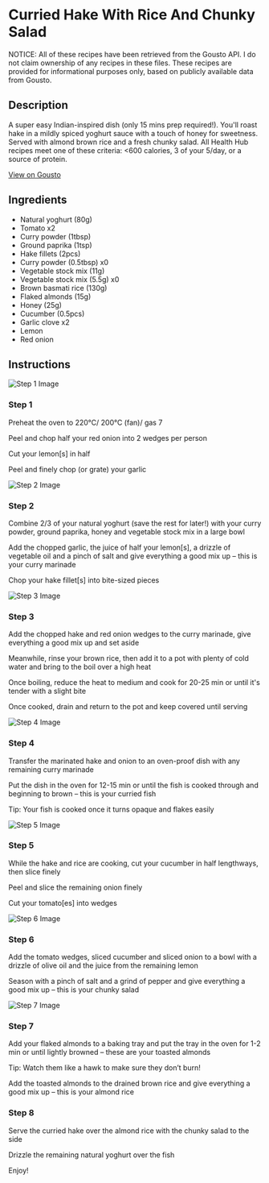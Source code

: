 # Curried Hake With Rice And Chunky Salad

NOTICE: All of these recipes have been retrieved from the Gousto API. I do not claim ownership of any recipes in these files. These recipes are provided for informational purposes only, based on publicly available data from Gousto.

## Description

A super easy Indian-inspired dish (only 15 mins prep required!). You'll roast hake in a mildly spiced yoghurt sauce with a touch of honey for sweetness. Served with almond brown rice and a fresh chunky salad. All Health Hub recipes meet one of these criteria: <600 calories, 3 of your 5/day, or a source of protein.

[View on Gousto](https://www.gousto.co.uk/recipes/cookbook/curried-hake-with-rice-and-chunky-salad)

## Ingredients

- Natural yoghurt (80g)
- Tomato x2
- Curry powder (1tbsp)
- Ground paprika (1tsp)
- Hake fillets (2pcs)
- Curry powder (0.5tbsp) x0
- Vegetable stock mix (11g)
- Vegetable stock mix (5.5g) x0
- Brown basmati rice (130g)
- Flaked almonds (15g)
- Honey (25g)
- Cucumber (0.5pcs)
- Garlic clove x2
- Lemon
- Red onion

## Instructions

![Step 1 Image](https://production-media.gousto.co.uk/cms/recipe-step-image/Step-1-1682405507804-x200.jpg)

### Step 1

Preheat the oven to 220°C/ 200°C (fan)/ gas 7

Peel and chop half your red onion into 2 wedges per person

Cut your lemon[s] in half

Peel and finely chop (or grate) your garlic

![Step 2 Image](https://production-media.gousto.co.uk/cms/recipe-step-image/Step-2-1682405510430-x200.jpg)

### Step 2

Combine 2/3 of your natural yoghurt (save the rest for later!) with your curry powder, ground paprika, honey and vegetable stock mix in a large bowl

Add the chopped garlic, the juice of half your lemon[s], a drizzle of vegetable oil and a pinch of salt and give everything a good mix up – this is your curry marinade

Chop your hake fillet[s] into bite-sized pieces

![Step 3 Image](https://production-media.gousto.co.uk/cms/recipe-step-image/Step-3-1682405519466-x200.jpg)

### Step 3

Add the chopped hake and red onion wedges to the curry marinade, give everything a good mix up and set aside

Meanwhile, rinse your brown rice, then add it to a pot with plenty of cold water and bring to the boil over a high heat

Once boiling, reduce the heat to medium and cook for 20-25 min or until it's tender with a slight bite

Once cooked, drain and return to the pot and keep covered until serving

![Step 4 Image](https://production-media.gousto.co.uk/cms/recipe-step-image/Step-4-1682405525890-x200.jpg)

### Step 4

Transfer the marinated hake and onion to an oven-proof dish with any remaining curry marinade

Put the dish in the oven for 12-15 min or until the fish is cooked through and beginning to brown – this is your curried fish

Tip: Your fish is cooked once it turns opaque and flakes easily

![Step 5 Image](https://production-media.gousto.co.uk/cms/recipe-step-image/Step-5-1682405529959-x200.jpg)

### Step 5

While the hake and rice are cooking, cut your cucumber in half lengthways, then slice finely

Peel and slice the remaining onion finely

Cut your tomato[es] into wedges

![Step 6 Image](https://production-media.gousto.co.uk/cms/recipe-step-image/Step-6-1682405539849-x200.jpg)

### Step 6

Add the tomato wedges, sliced cucumber and sliced onion to a bowl with a drizzle of olive oil and the juice from the remaining lemon

Season with a pinch of salt and a grind of pepper and give everything a good mix up – this is your chunky salad

![Step 7 Image](https://production-media.gousto.co.uk/cms/recipe-step-image/Step-7-1682405546651-x200.jpg)

### Step 7

Add your flaked almonds to a baking tray and put the tray in the oven for 1-2 min or until lightly browned – these are your toasted almonds

Tip: Watch them like a hawk to make sure they don’t burn!

Add the toasted almonds to the drained brown rice and give everything a good mix up – this is your almond rice

### Step 8

Serve the curried hake over the almond rice with the chunky salad to the side

Drizzle the remaining natural yoghurt over the fish

Enjoy!

